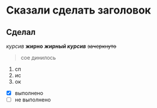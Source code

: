 # Сказали сделать заголовок
## Сделал
*курсив*
**жирно**
***жирный курсив***
~~зачеркнуто~~
> сое
> динилось
1. сп
2. ис
3. ок
- [x] выполнено
- [ ] не выполнено
